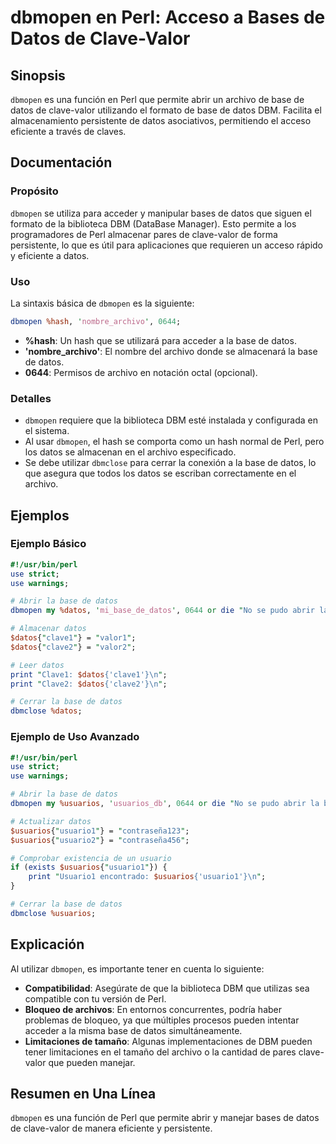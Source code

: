 <!--
Meta Description: # dbmopen en Perl: Acceso a Bases de Datos de Clave-Valor ## Sinopsis `dbmopen` es una función en Perl que permite abrir un archivo de base de datos d...
Meta Keywords: datos, que, base, dbmopen, perl
-->

# dbmopen en Perl: Acceso a Bases de Datos de Clave-Valor

## Sinopsis
`dbmopen` es una función en Perl que permite abrir un archivo de base de datos de clave-valor utilizando el formato de base de datos DBM. Facilita el almacenamiento persistente de datos asociativos, permitiendo el acceso eficiente a través de claves.

## Documentación
### Propósito
`dbmopen` se utiliza para acceder y manipular bases de datos que siguen el formato de la biblioteca DBM (DataBase Manager). Esto permite a los programadores de Perl almacenar pares de clave-valor de forma persistente, lo que es útil para aplicaciones que requieren un acceso rápido y eficiente a datos.

### Uso
La sintaxis básica de `dbmopen` es la siguiente:

```perl
dbmopen %hash, 'nombre_archivo', 0644;
```

- **%hash**: Un hash que se utilizará para acceder a la base de datos.
- **'nombre_archivo'**: El nombre del archivo donde se almacenará la base de datos.
- **0644**: Permisos de archivo en notación octal (opcional).

### Detalles
- `dbmopen` requiere que la biblioteca DBM esté instalada y configurada en el sistema.
- Al usar `dbmopen`, el hash se comporta como un hash normal de Perl, pero los datos se almacenan en el archivo especificado.
- Se debe utilizar `dbmclose` para cerrar la conexión a la base de datos, lo que asegura que todos los datos se escriban correctamente en el archivo.

## Ejemplos
### Ejemplo Básico
```perl
#!/usr/bin/perl
use strict;
use warnings;

# Abrir la base de datos
dbmopen my %datos, 'mi_base_de_datos', 0644 or die "No se pudo abrir la base de datos: $!";

# Almacenar datos
$datos{"clave1"} = "valor1";
$datos{"clave2"} = "valor2";

# Leer datos
print "Clave1: $datos{'clave1'}\n";
print "Clave2: $datos{'clave2'}\n";

# Cerrar la base de datos
dbmclose %datos;
```

### Ejemplo de Uso Avanzado
```perl
#!/usr/bin/perl
use strict;
use warnings;

# Abrir la base de datos
dbmopen my %usuarios, 'usuarios_db', 0644 or die "No se pudo abrir la base de datos: $!";

# Actualizar datos
$usuarios{"usuario1"} = "contraseña123";
$usuarios{"usuario2"} = "contraseña456";

# Comprobar existencia de un usuario
if (exists $usuarios{"usuario1"}) {
    print "Usuario1 encontrado: $usuarios{'usuario1'}\n";
}

# Cerrar la base de datos
dbmclose %usuarios;
```

## Explicación
Al utilizar `dbmopen`, es importante tener en cuenta lo siguiente:
- **Compatibilidad**: Asegúrate de que la biblioteca DBM que utilizas sea compatible con tu versión de Perl.
- **Bloqueo de archivos**: En entornos concurrentes, podría haber problemas de bloqueo, ya que múltiples procesos pueden intentar acceder a la misma base de datos simultáneamente.
- **Limitaciones de tamaño**: Algunas implementaciones de DBM pueden tener limitaciones en el tamaño del archivo o la cantidad de pares clave-valor que pueden manejar.

## Resumen en Una Línea
`dbmopen` es una función de Perl que permite abrir y manejar bases de datos de clave-valor de manera eficiente y persistente.
